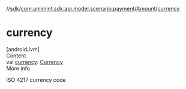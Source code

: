 //[sdk](../../../index.md)/[com.unlimint.sdk.api.model.scenario.payment](../index.md)/[Amount](index.md)/[currency](currency.md)



# currency  
[androidJvm]  
Content  
val [currency](currency.md): [Currency](https://developer.android.com/reference/kotlin/java/util/Currency.html)  
More info  


ISO 4217 currency code

  



